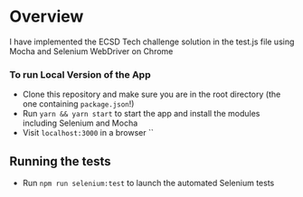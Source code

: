 # Overview
I have implemented the ECSD Tech challenge solution in the test.js file using Mocha and Selenium WebDriver on Chrome

### To run Local Version of the App

- Clone this repository and make sure you are in the root directory (the one containing `package.json`!)
- Run `yarn && yarn start` to start the app and install the modules including Selenium and Mocha
- Visit `localhost:3000` in a browser
``
## Running the tests

- Run `npm run selenium:test` to launch the automated Selenium tests